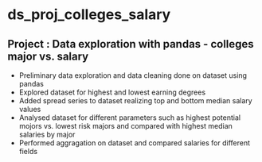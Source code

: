 # ds_proj_colleges_salary
## Project : Data exploration with pandas - colleges major vs. salary
- Preliminary data exploration and data cleaning done on dataset using pandas
- Explored dataset for highest and lowest earning degrees
- Added spread series to dataset realizing top and bottom median salary values
- Analysed dataset for different parameters such as highest potential mojors vs. lowest risk majors and compared with highest median salaries by major 
- Performed aggragation on dataset and compared salaries for different fields
